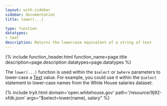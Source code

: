 ```yaml
---
layout: with-sidebar
sidebar: documentation
title: lower(...)

type: function
datatypes:
- text 
description: Returns the lowercase equivalent of a string of text
---
```


{% include function_header.html function_name=page.title description=page.description datatypes=page.datatypes %}

The `lower(...)` function is used within the `$select` or `$where` parameters to lower-case a [Text](/docs/datatypes/text.html) value. For example, you could use it within the `$select` statement to lower-case names from the White House salaries dataset:

{% include tryit.html domain='open.whitehouse.gov' path='/resource/9j92-xfdk.json' args="$select=lower(name), salary" %}
